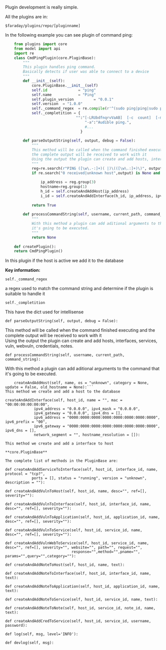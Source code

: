 Plugin development is really simple.

All the plugins are in:

    $faraday/plugins/repo/[pluginname]

In the following example you can see plugin of command ping:
``` python
    from plugins import core
    from model import api
    import re
    class CmdPingPlugin(core.PluginBase):
        """
        This plugin handles ping command.
        Basically detects if user was able to connect to a device
        """
        def __init__(self):
            core.PluginBase.__init__(self)
            self.id              = "ping"
            self.name            = "Ping"
            self.plugin_version         = "0.0.1"
            self.version  = "1.0.0"
            self._command_regex  = re.compile(r'^(sudo ping|ping|sudo ping6|ping6).*?')
            self._completition = {
                                "":"[-LRUbdfnqrvVaAB]  [-c  count]  [-m  mark]  [-i interval] ...",
                                    "-a":"Audible ping.",
                                    #...
                                  }
    
        def parseOutputString(self, output, debug = False):
            """
            This method will be called when the command finished executing and
            the complete output will be received to work with it
            Using the output the plugin can create and add hosts, interfaces, services, etc.
            """
            reg=re.search(r"PING ([\w\.-:]+)( |)\(([\w\.:]+)\)", output)
            if re.search("0 received|unknown host",output) is None and reg is not None:
    
                ip_address = reg.group(3)
                hostname=reg.group(1)
                h_id = self.createAndAddHost(ip_address)
                i_id = self.createAndAddInterface(h_id, ip_address, ipv4_address=ip_address, hostname_resolution=[hostname])
    
            return True
    
        def processCommandString(self, username, current_path, command_string):
            """
            With this method a plugin can add aditional arguments to the command that
            it's going to be executed.
            """
            return None
    
    def createPlugin():
    return CmdPingPlugin()
```
In this plugin if the host is active we add it to the database

**Key information:**

    self._command_regex
a regex used to match the command string and determine if the plugin is suitable to handle it

    self._completition
This have the dict used for intellisense 

    def parseOutputString(self, output, debug = False):
This method will be called when the command finished executing and
the complete output will be received to work with it  
Using the output the plugin can create and add hosts, interfaces, services, vuln, webvuln, credentials, notes.

    def processCommandString(self, username, current_path, command_string):
With this method a plugin can add aditional arguments to the command that
it's going to be executed.


```
    createAndAddHost(self, name, os = "unknown", category = None, update = False, old_hostname = None):```
This method we create and add a host to the database
```
    createAndAddInterface(self, host_id, name = "", mac = "00:00:00:00:00:00",
                 ipv4_address = "0.0.0.0", ipv4_mask = "0.0.0.0",
                 ipv4_gateway = "0.0.0.0", ipv4_dns = [],
                 ipv6_address = "0000:0000:0000:0000:0000:0000:0000:0000", ipv6_prefix = "00",
                 ipv6_gateway = "0000:0000:0000:0000:0000:0000:0000:0000", ipv6_dns = [],
                 network_segment = "", hostname_resolution = []):
```
This method we create and add a interface to host

**core.PluginBase**

The complete list of methods in the PluginBase are:
```
    def createAndAddServiceToInterface(self, host_id, interface_id, name, protocol = "tcp?", 
                ports = [], status = "running", version = "unknown", description = ""):
    
    def createAndAddVulnToHost(self, host_id, name, desc="", ref=[], severity=""):
    
    def createAndAddVulnToInterface(self, host_id, interface_id, name, desc="", ref=[], severity=""):
    
    def createAndAddVulnToApplication(self, host_id, application_id, name, desc="", ref=[], severity=""):
    
    def createAndAddVulnToService(self, host_id, service_id, name, desc="", ref=[], severity=""):
    
    def createAndAddVulnWebToService(self, host_id, service_id, name, desc="", ref=[], severity="", website="", path="", request="",
                                  response="",method="",pname="", params="",query="",category=""):    
    
    def createAndAddNoteToHost(self, host_id, name, text):
    
    def createAndAddNoteToInterface(self, host_id, interface_id, name, text):
    
    def createAndAddNoteToApplication(self, host_id, application_id, name, text):
    
    def createAndAddNoteToService(self, host_id, service_id, name, text):
    
    def createAndAddNoteToNote(self, host_id, service_id, note_id, name, text):
    
    def createAndAddCredToService(self, host_id, service_id, username, password):
        
    def log(self, msg, level='INFO'):
    
    def devlog(self, msg): 
```